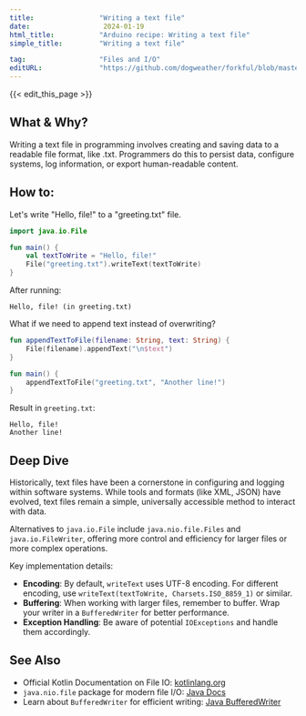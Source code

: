 ```yaml
---
title:                "Writing a text file"
date:                  2024-01-19
html_title:           "Arduino recipe: Writing a text file"
simple_title:         "Writing a text file"

tag:                  "Files and I/O"
editURL:              "https://github.com/dogweather/forkful/blob/master/content/en/kotlin/writing-a-text-file.md"
---
```


{{< edit_this_page >}}

## What & Why?

Writing a text file in programming involves creating and saving data to a readable file format, like .txt. Programmers do this to persist data, configure systems, log information, or export human-readable content.

## How to:

Let's write "Hello, file!" to a "greeting.txt" file.

```Kotlin
import java.io.File

fun main() {
    val textToWrite = "Hello, file!"
    File("greeting.txt").writeText(textToWrite)
}
```

After running:
```
Hello, file! (in greeting.txt)
```

What if we need to append text instead of overwriting?

```Kotlin
fun appendTextToFile(filename: String, text: String) {
    File(filename).appendText("\n$text")
}

fun main() {
    appendTextToFile("greeting.txt", "Another line!")
}
```

Result in `greeting.txt`:
```
Hello, file!
Another line!
```

## Deep Dive

Historically, text files have been a cornerstone in configuring and logging within software systems. While tools and formats (like XML, JSON) have evolved, text files remain a simple, universally accessible method to interact with data.

Alternatives to `java.io.File` include `java.nio.file.Files` and `java.io.FileWriter`, offering more control and efficiency for larger files or more complex operations.

Key implementation details:
- **Encoding**: By default, `writeText` uses UTF-8 encoding. For different encoding, use `writeText(textToWrite, Charsets.ISO_8859_1)` or similar.
- **Buffering**: When working with larger files, remember to buffer. Wrap your writer in a `BufferedWriter` for better performance.
- **Exception Handling**: Be aware of potential `IOExceptions` and handle them accordingly.

## See Also

- Official Kotlin Documentation on File IO: [kotlinlang.org](https://kotlinlang.org/api/latest/jvm/stdlib/kotlin.io/)
- `java.nio.file` package for modern file I/O: [Java Docs](https://docs.oracle.com/javase/8/docs/api/java/nio/file/package-summary.html)
- Learn about `BufferedWriter` for efficient writing: [Java BufferedWriter](https://docs.oracle.com/javase/8/docs/api/java/io/BufferedWriter.html)
